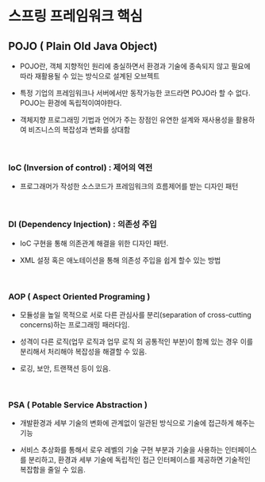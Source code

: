 # 스프링 프레임워크 핵심

## POJO ( Plain Old Java Object)

-  POJO란, 객체 지향적인 원리에 충실하면서 환경과 기술에 종속되지 않고 필요에 따라 재활용될 수 있는 방식으로 설계된 오브젝트


-  특정 기업의 프레임워크나 서버에서만 동작가능한 코드라면 POJO라 할 수 없다. POJO는 환경에 독립적이여야한다.


-  객체지향 프로그래밍 기법과 언어가 주는 장점인 유연한 설계와 재사용성을 활용하여 비즈니스의 복잡성과 변화를 상대함

<Br>

### IoC (Inversion of control) : 제어의 역전

-  프로그래머가 작성한 소스코드가 프레임워크의 흐름제어를 받는 디자인 패턴
​
 <br>

### DI (Dependency Injection) : 의존성 주입

-  IoC 구현을 통해 의존관계 해결을 위한 디자인 패턴.

-  XML 설정 혹은 애노테이션을 통해 의존성 주입을 쉽게 할수 있는 방법


<br>
 

### AOP ( Aspect Oriented Programing )

-  모듈성을 높일 목적으로 서로 다른 관심사를 분리(separation of cross-cutting concerns)하는 프로그래밍 패러다임. 


-  성격이 다른 로직(업무 로직과 업무 로직 외 공통적인 부분)이 함께 있는 경우 이를 분리해서 처리해야 복잡성을 해결할 수 있음.


-  로깅, 보안, 트랜잭션 등이 있음.


<br>
 
### PSA ( Potable Service Abstraction )

-  개발환경과 세부 기술의 변화에 관계없이 일관된 방식으로 기술에 접근하게 해주는 기능


-  서비스 추상화를 통해서 로우 레벨의 기술 구현 부분과 기술을 사용하는 인터페이스를 분리하고, 환경과 세부 기술에 독립적인 접근 인터페이스를 제공하면 기술적인 복잡함을 줄일 수 있음.